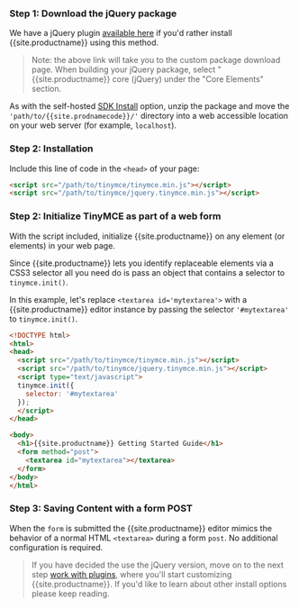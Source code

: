 ### Step 1: Download the jQuery package

We have a jQuery plugin [available here](http://archive.tinymce.com/download/custom_package.php) if you'd rather install {{site.productname}} using this method.

> Note: the above link will take you to the custom package download page. When building your jQuery package, select "{{site.productname}} core (jQuery) under the "Core Elements" section.

As with the self-hosted [SDK Install](#sdkinstall) option, unzip the package and move the `'path/to/{{site.prodnamecode}}/'` directory into a web accessible location on your web server (for example, `localhost`).

### Step 2: Installation

Include this line of code in the `<head>` of your page:

```html
<script src="/path/to/tinymce/tinymce.min.js"></script>
<script src="/path/to/tinymce/jquery.tinymce.min.js"></script>
```

### Step 2: Initialize TinyMCE as part of a web form

With the script included, initialize {{site.productname}} on any element (or elements) in your web page.

Since {{site.productname}} lets you identify replaceable elements via a CSS3 selector all you need do is pass an object that contains a selector to `tinymce.init()`.

In this example, let's replace `<textarea id='mytextarea'>` with a {{site.productname}} editor instance by passing the selector `'#mytextarea'` to `tinymce.init()`.

```html
<!DOCTYPE html>
<html>
<head>
  <script src="/path/to/tinymce/tinymce.min.js"></script>
  <script src="/path/to/tinymce/jquery.tinymce.min.js"></script>
  <script type="text/javascript">
  tinymce.init({
    selector: '#mytextarea'
  });
  </script>
</head>

<body>
  <h1>{{site.productname}} Getting Started Guide</h1>
  <form method="post">
    <textarea id="mytextarea"></textarea>
  </form>
</body>
</html>
```

### Step 3: Saving Content with a form POST

When the `form` is submitted the {{site.productname}} editor mimics the behavior of a normal HTML `<textarea>` during a form `post`. No additional configuration is required.

> If you have decided the use the jQuery version, move on to the next step [work with plugins](../work-with-plugins/), where you'll start customizing {{site.productname}}. If you'd like to learn about other install options please keep reading.
